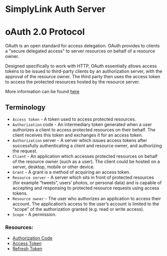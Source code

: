 SimplyLink Auth Server
====================


# oAuth 2.0 Protocol

OAuth is an open standard for access delegation.
OAuth provides to clients a "secure delegated access" to server resources on behalf of a resource owner.

Designed specifically to work with HTTP, OAuth essentially allows access tokens to be issued to third-party clients by an authorization server, with the approval of the resource owner. The third party then uses the access token to access the protected resources hosted by the resource server.

More information can be found [here](https://tools.ietf.org/html/rfc6749)

## Terminology

* `Access token` - A token used to access protected resources.
* `Authorization` code - An intermediary token generated when a user authorizes a client to access protected resources on their behalf. The client receives this token and exchanges it for an access token.
* `Authorization` server - A server which issues access tokens after successfully authenticating a client and resource owner, and authorizing the request.
* `Client` - An application which accesses protected resources on behalf of the resource owner (such as a user). The client could be hosted on a server, desktop, mobile or other device.
* `Grant` - A grant is a method of acquiring an access token.
* `Resource server` - A server which sits in front of protected resources (for example “tweets”, users’ photos, or personal data) and is capable of accepting and responsing to protected resource requests using access tokens.
* `Resource owner` - The user who authorizes an application to access their account. The application’s access to the user’s account is limited to the “scope” of the authorization granted (e.g. read or write access).
* `Scope` - A permission.

### Resources: 

* [Authorization Code](authorization-code.md)
* [Access Token](access-token.md)
* [Refresh Token](refresh-token.md)